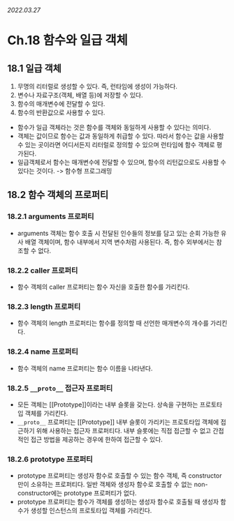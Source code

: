 _2022.03.27_

# Ch.18 함수와 일급 객체

## 18.1 일급 객체

1. 무명의 리터럴로 생성할 수 있다. 즉, 런타임에 생성이 가능하다.
2. 변수나 자료구조(객체, 배열 등)에 저장할 수 있다.
3. 함수의 매개변수에 전달할 수 있다.
4. 함수의 반환값으로 사용할 수 있다.

- 함수가 일급 객체라는 것은 함수를 객체와 동일하게 사용할 수 있다는 의미다.
- 객체는 값이므로 함수는 값과 동일하게 취급할 수 있다. 따라서 함수는 값을 사용할 수 있는 곳이라면 어디서든지 리터럴로 정의할 수 있으며 런타임에 함수 객체로 평가된다.
- 일급객체로서 함수는 매개변수에 전달할 수 있으며, 함수의 리턴값으로도 사용할 수 있다는 것이다. -> 함수형 프로그래밍

## 18.2 함수 객체의 프로퍼티

### 18.2.1 arguments 프로퍼티

- arguments 객체는 함수 호출 시 전달된 인수들의 정보를 담고 있는 순회 가능한 유사 배열 객체이며, 함수 내부에서 지역 변수처럼 사용된다. 즉, 함수 외부에서는 참조할 수 없다.

### 18.2.2 caller 프로퍼티

- 함수 객체의 caller 프로퍼티는 함수 자신을 호출한 함수를 가리킨다.

### 18.2.3 length 프로퍼티

- 함수 객체의 length 프로퍼티는 함수를 정의할 때 선언한 매개변수의 개수를 가리킨다.

### 18.2.4 name 프로퍼티

- 함수 객체의 name 프로퍼티는 함수 이름을 나타낸다.

### 18.2.5 `__proto__` 접근자 프로퍼티

- 모든 객체는 [[Prototype]]이라는 내부 슬롯을 갖는다. 상속을 구현하는 프로토타입 객체를 가리킨다.
- `__proto__` 프로퍼티는 [[Prototype]] 내부 슬롯이 가리키는 프로토타입 객체에 접근하기 위해 사용하는 접근자 프로퍼티다. 내부 슬롯에는 직접 접근할 수 없고 간접적인 접근 방법을 제공하는 경우에 한하여 접근할 수 있다.

### 18.2.6 prototype 프로퍼티

- prototype 프로퍼티는 생성자 함수로 호출할 수 있는 함수 객체, 즉 constructor만이 소유하는 프로퍼티다. 일반 객체와 생성자 함수로 호출할 수 없는 non-constructor에는 prototype 프로퍼티가 없다.
- prototype 프로퍼티는 함수가 객체를 생성하는 생성자 함수로 호출될 때 생성자 함수가 생성할 인스턴스의 프로토타입 객체를 가리킨다.

